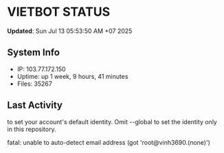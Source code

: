# VIETBOT STATUS
**Updated**: Sun Jul 13 05:53:50 AM +07 2025

## System Info
- IP: 103.77.172.150
- Uptime: up 1 week, 9 hours, 41 minutes
- Files: 35267

## Last Activity

to set your account's default identity.
Omit --global to set the identity only in this repository.

fatal: unable to auto-detect email address (got 'root@vinh3690.(none)')
